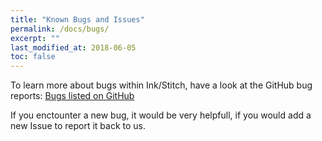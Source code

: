 ```yaml
---
title: "Known Bugs and Issues"
permalink: /docs/bugs/
excerpt: ""
last_modified_at: 2018-06-05
toc: false
---
```


To learn more about bugs within Ink/Stitch, have a look at the GitHub bug reports: [Bugs listed on GitHub](https://github.com/lexelby/inkstitch/issues?utf8=%E2%9C%93&q=is%3Aissue+is%3Aopen+label%3Abug+)

If you enctounter a new bug, it would be very helpfull, if you would add a new Issue to report it back to us.
